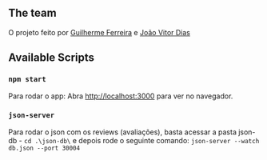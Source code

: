 ## The team

O projeto feito por [Guilherme Ferreira](https://github.com/GuiFerreiraS) e [João Vitor Dias](https://github.com/jooaodias)

## Available Scripts

### `npm start`

Para rodar o app:
Abra [http://localhost:3000](http://localhost:3000) para ver no navegador.

### `json-server`

Para rodar o json com os reviews (avaliações), basta acessar a pasta json-db - `cd .\json-db\` e depois rode o seguinte comando:
`json-server --watch db.json --port 30004`
